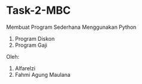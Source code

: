 # Task-2-MBC

Membuat Program Sederhana Menggunakan Python
1. Program Diskon
2. Program Gaji

Oleh:
1. Alfarelzi
2. Fahmi Agung Maulana

